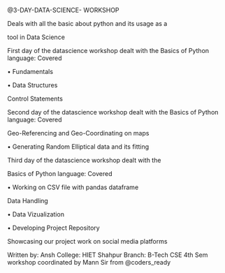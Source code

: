 @3-DAY-DATA-SCIENCE- WORKSHOP

Deals with all the basic about python and its usage as a

tool in Data Science

First day of the datascience workshop dealt with the Basics of Python language: Covered

• Fundamentals

• Data Structures

Control Statements

Second day of the datascience workshop dealt with the Basics of Python language: Covered

Geo-Referencing and Geo-Coordinating on maps

• Generating Random Elliptical data and its fitting

Third day of the datascience workshop dealt with the

Basics of Python language: Covered

• Working on CSV file with pandas dataframe

Data Handling

• Data Vizualization

• Developing Project Repository

Showcasing our project work on social media platforms

Written by: Ansh College: HIET Shahpur Branch: B-Tech CSE 4th Sem workshop coordinated by Mann Sir from @coders_ready
